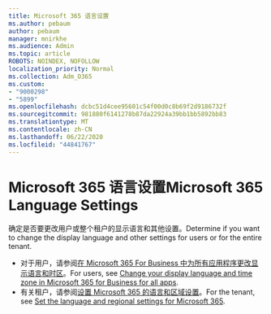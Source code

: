 ```yaml
---
title: Microsoft 365 语言设置
ms.author: pebaum
author: pebaum
manager: mnirkhe
ms.audience: Admin
ms.topic: article
ROBOTS: NOINDEX, NOFOLLOW
localization_priority: Normal
ms.collection: Adm_O365
ms.custom:
- "9000298"
- "5899"
ms.openlocfilehash: dcbc51d4cee95601c54f00d0c8b69f2d9186732f
ms.sourcegitcommit: 981880f6141278b87da22924a39bb1bb5892bb83
ms.translationtype: MT
ms.contentlocale: zh-CN
ms.lasthandoff: 06/22/2020
ms.locfileid: "44841767"
---
```

# <a name="microsoft-365-language-settings"></a><span data-ttu-id="7e8b7-102">Microsoft 365 语言设置</span><span class="sxs-lookup"><span data-stu-id="7e8b7-102">Microsoft 365 Language Settings</span></span>

<span data-ttu-id="7e8b7-103">确定是否要更改用户或整个租户的显示语言和其他设置。</span><span class="sxs-lookup"><span data-stu-id="7e8b7-103">Determine if you want to change the display language and other settings for users or for the entire tenant.</span></span>

- <span data-ttu-id="7e8b7-104">对于用户，请参阅[在 Microsoft 365 For Business 中为所有应用程序更改显示语言和时区](https://support.microsoft.com/office/6f238bff-5252-441e-b32b-655d5d85d15b)。</span><span class="sxs-lookup"><span data-stu-id="7e8b7-104">For users, see [Change your display language and time zone in Microsoft 365 for Business for all apps](https://support.microsoft.com/office/6f238bff-5252-441e-b32b-655d5d85d15b).</span></span>
- <span data-ttu-id="7e8b7-105">有关租户，请参阅[设置 Microsoft 365 的语言和区域设置](https://docs.microsoft.com/office365/troubleshoot/access-management/set-language-and-region)。</span><span class="sxs-lookup"><span data-stu-id="7e8b7-105">For the tenant, see  [Set the language and regional settings for Microsoft 365](https://docs.microsoft.com/office365/troubleshoot/access-management/set-language-and-region).</span></span>
